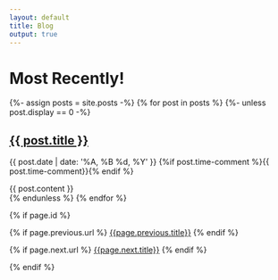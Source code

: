 ```yaml
---
layout: default
title: Blog
output: true
---
```

<h1>Most Recently!</h1>

<div class="listing">
  {%- assign posts = site.posts -%}
  {% for post in posts %}
    {%- unless post.display == 0 -%}
      <post>
          <post-header class="entry-header">
            <h2 class="entry-title"><a href="{{ post.url | prepend: site.baseurl }}">{{ post.title }}</a></h2>
              <p class="published" datetime="{{ post.date }}" pubdate="">{{ post.date | date: '%A, %B %d, %Y' }}  {%if post.time-comment %}{{ post.time-comment}}{% endif %}</p>
          </post-header>
          <div class="entry-content"> {{ post.content }} </div>
        </post>
      {% endunless %}
  {% endfor %}
</div>

<!-- If this is a post, show previous/next post links -->
{% if page.id %}

  {% if page.previous.url %}
    <a href="{{page.previous.url}}">{{page.previous.title}}</a>
  {% endif %}

  {% if page.next.url %}
    <a class="button is-link ellipsis" title="{{page.previous.title}}" href="{{page.next.url}}">{{page.next.title}}</a>
  {% endif %}

{% endif %}
